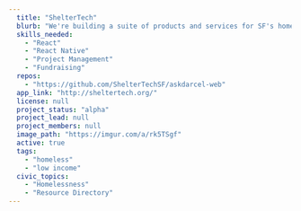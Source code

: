 ```yaml
---
  title: "ShelterTech"
  blurb: "We're building a suite of products and services for SF's homeless and underserved communities. We install wifi in shelters, we're building a mobile directory app for homeless resources, and a bot for virtual case management."
  skills_needed: 
    - "React"
    - "React Native"
    - "Project Management"
    - "Fundraising"
  repos: 
    - "https://github.com/ShelterTechSF/askdarcel-web"
  app_link: "http://sheltertech.org/"
  license: null
  project_status: "alpha"
  project_lead: null
  project_members: null
  image_path: "https://imgur.com/a/rk5TSgf"
  active: true
  tags: 
    - "homeless"
    - "low income"
  civic_topics:
    - "Homelessness"
    - "Resource Directory"
---
```

